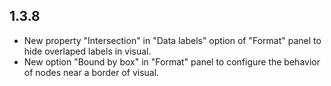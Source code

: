 ## 1.3.8
* New property "Intersection" in "Data labels" option of "Format" panel to hide overlaped labels in visual.
* New option "Bound by box" in "Format" panel to configure the behavior of nodes near a border of visual.